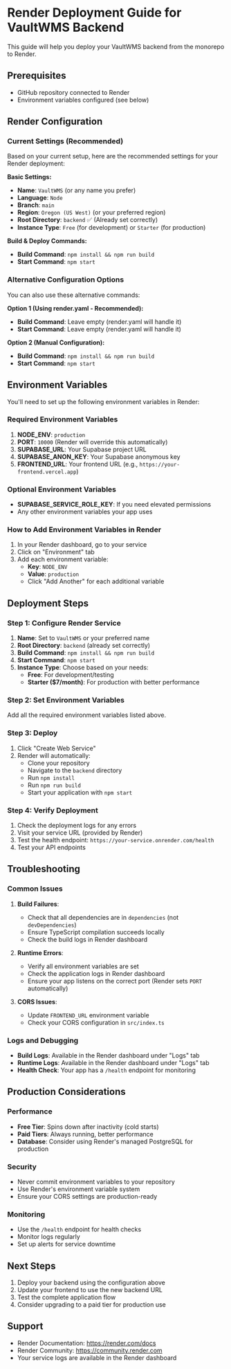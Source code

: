 # Render Deployment Guide for VaultWMS Backend

This guide will help you deploy your VaultWMS backend from the monorepo to Render.

## Prerequisites

- GitHub repository connected to Render
- Environment variables configured (see below)

## Render Configuration

### Current Settings (Recommended)

Based on your current setup, here are the recommended settings for your Render deployment:

**Basic Settings:**
- **Name**: `VaultWMS` (or any name you prefer)
- **Language**: `Node`
- **Branch**: `main`
- **Region**: `Oregon (US West)` (or your preferred region)
- **Root Directory**: `backend` ✅ (Already set correctly)
- **Instance Type**: `Free` (for development) or `Starter` (for production)

**Build & Deploy Commands:**
- **Build Command**: `npm install && npm run build`
- **Start Command**: `npm start`

### Alternative Configuration Options

You can also use these alternative commands:

**Option 1 (Using render.yaml - Recommended):**
- **Build Command**: Leave empty (render.yaml will handle it)
- **Start Command**: Leave empty (render.yaml will handle it)

**Option 2 (Manual Configuration):**
- **Build Command**: `npm install && npm run build`
- **Start Command**: `npm start`

## Environment Variables

You'll need to set up the following environment variables in Render:

### Required Environment Variables

1. **NODE_ENV**: `production`
2. **PORT**: `10000` (Render will override this automatically)
3. **SUPABASE_URL**: Your Supabase project URL
4. **SUPABASE_ANON_KEY**: Your Supabase anonymous key
5. **FRONTEND_URL**: Your frontend URL (e.g., `https://your-frontend.vercel.app`)

### Optional Environment Variables

- **SUPABASE_SERVICE_ROLE_KEY**: If you need elevated permissions
- Any other environment variables your app uses

### How to Add Environment Variables in Render

1. In your Render dashboard, go to your service
2. Click on "Environment" tab
3. Add each environment variable:
   - **Key**: `NODE_ENV`
   - **Value**: `production`
   - Click "Add Another" for each additional variable

## Deployment Steps

### Step 1: Configure Render Service

1. **Name**: Set to `VaultWMS` or your preferred name
2. **Root Directory**: `backend` (already set correctly)
3. **Build Command**: `npm install && npm run build`
4. **Start Command**: `npm start`
5. **Instance Type**: Choose based on your needs:
   - **Free**: For development/testing
   - **Starter ($7/month)**: For production with better performance

### Step 2: Set Environment Variables

Add all the required environment variables listed above.

### Step 3: Deploy

1. Click "Create Web Service"
2. Render will automatically:
   - Clone your repository
   - Navigate to the `backend` directory
   - Run `npm install`
   - Run `npm run build`
   - Start your application with `npm start`

### Step 4: Verify Deployment

1. Check the deployment logs for any errors
2. Visit your service URL (provided by Render)
3. Test the health endpoint: `https://your-service.onrender.com/health`
4. Test your API endpoints

## Troubleshooting

### Common Issues

1. **Build Failures**:
   - Check that all dependencies are in `dependencies` (not `devDependencies`)
   - Ensure TypeScript compilation succeeds locally
   - Check the build logs in Render dashboard

2. **Runtime Errors**:
   - Verify all environment variables are set
   - Check the application logs in Render dashboard
   - Ensure your app listens on the correct port (Render sets `PORT` automatically)

3. **CORS Issues**:
   - Update `FRONTEND_URL` environment variable
   - Check your CORS configuration in `src/index.ts`

### Logs and Debugging

- **Build Logs**: Available in the Render dashboard under "Logs" tab
- **Runtime Logs**: Available in the Render dashboard under "Logs" tab
- **Health Check**: Your app has a `/health` endpoint for monitoring

## Production Considerations

### Performance

- **Free Tier**: Spins down after inactivity (cold starts)
- **Paid Tiers**: Always running, better performance
- **Database**: Consider using Render's managed PostgreSQL for production

### Security

- Never commit environment variables to your repository
- Use Render's environment variable system
- Ensure your CORS settings are production-ready

### Monitoring

- Use the `/health` endpoint for health checks
- Monitor logs regularly
- Set up alerts for service downtime

## Next Steps

1. Deploy your backend using the configuration above
2. Update your frontend to use the new backend URL
3. Test the complete application flow
4. Consider upgrading to a paid tier for production use

## Support

- Render Documentation: https://render.com/docs
- Render Community: https://community.render.com
- Your service logs are available in the Render dashboard
